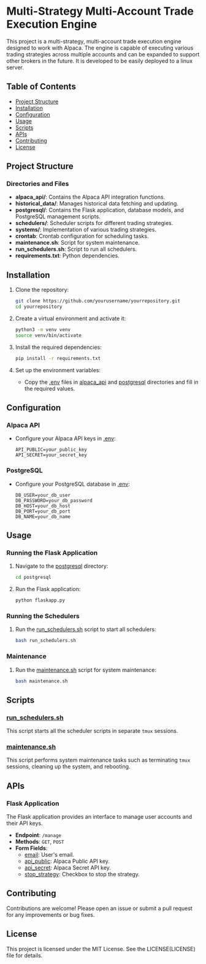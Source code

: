# Multi-Strategy Multi-Account Trade Execution Engine

This project is a multi-strategy, multi-account trade execution engine designed to work with Alpaca. The engine is capable of executing various trading strategies across multiple accounts and can be expanded to support other brokers in the future. It is developed to be easily deployed to a linux server.

## Table of Contents

- [Project Structure](#project-structure)
- [Installation](#installation)
- [Configuration](#configuration)
- [Usage](#usage)
- [Scripts](#scripts)
- [APIs](#apis)
- [Contributing](#contributing)
- [License](#license)

## Project Structure

### Directories and Files

- **alpaca_api/**: Contains the Alpaca API integration functions.
- **historical_data/**: Manages historical data fetching and updating.
- **postgresql/**: Contains the Flask application, database models, and PostgreSQL management scripts.
- **schedulers/**: Scheduler scripts for different trading strategies.
- **systems/**: Implementation of various trading strategies.
- **crontab**: Crontab configuration for scheduling tasks.
- **maintenance.sh**: Script for system maintenance.
- **run_schedulers.sh**: Script to run all schedulers.
- **requirements.txt**: Python dependencies.

## Installation

1. Clone the repository:
    ```sh
    git clone https://github.com/yourusername/yourrepository.git
    cd yourrepository
    ```

2. Create a virtual environment and activate it:
    ```sh
    python3 -m venv venv
    source venv/bin/activate
    ```

3. Install the required dependencies:
    ```sh
    pip install -r requirements.txt
    ```

4. Set up the environment variables:
    - Copy the [.env](http://_vscodecontentref_/23) files in [alpaca_api](http://_vscodecontentref_/24) and [postgresql](http://_vscodecontentref_/25) directories and fill in the required values.

## Configuration

### Alpaca API

- Configure your Alpaca API keys in [.env](http://_vscodecontentref_/26):
    ```env
    API_PUBLIC=your_public_key
    API_SECRET=your_secret_key
    ```

### PostgreSQL

- Configure your PostgreSQL database in [.env](http://_vscodecontentref_/27):
    ```env
    DB_USER=your_db_user
    DB_PASSWORD=your_db_password
    DB_HOST=your_db_host
    DB_PORT=your_db_port
    DB_NAME=your_db_name
    ```

## Usage

### Running the Flask Application

1. Navigate to the [postgresql](http://_vscodecontentref_/28) directory:
    ```sh
    cd postgresql
    ```

2. Run the Flask application:
    ```sh
    python flaskapp.py
    ```

### Running the Schedulers

1. Run the [run_schedulers.sh](http://_vscodecontentref_/29) script to start all schedulers:
    ```sh
    bash run_schedulers.sh
    ```

### Maintenance

1. Run the [maintenance.sh](http://_vscodecontentref_/30) script for system maintenance:
    ```sh
    bash maintenance.sh
    ```

## Scripts

### [run_schedulers.sh](http://_vscodecontentref_/31)

This script starts all the scheduler scripts in separate `tmux` sessions.

### [maintenance.sh](http://_vscodecontentref_/32)

This script performs system maintenance tasks such as terminating `tmux` sessions, cleaning up the system, and rebooting.

## APIs

### Flask Application

The Flask application provides an interface to manage user accounts and their API keys.

- **Endpoint**: `/manage`
- **Methods**: `GET`, `POST`
- **Form Fields**:
    - [email](http://_vscodecontentref_/33): User's email.
    - [api_public](http://_vscodecontentref_/34): Alpaca Public API key.
    - [api_secret](http://_vscodecontentref_/35): Alpaca Secret API key.
    - [stop_strategy](http://_vscodecontentref_/36): Checkbox to stop the strategy.

## Contributing

Contributions are welcome! Please open an issue or submit a pull request for any improvements or bug fixes.

## License

This project is licensed under the MIT License. See the LICENSE(LICENSE) file for details.